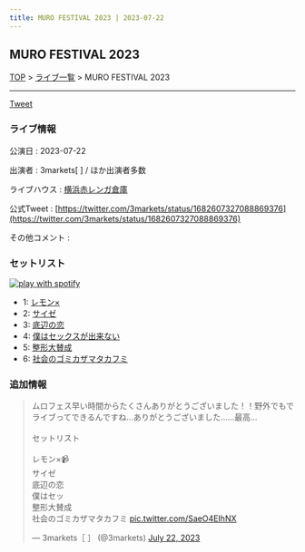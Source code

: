 ```yaml
---
title: MURO FESTIVAL 2023 | 2023-07-22
---
```

## MURO FESTIVAL 2023

[TOP](/setlist/) > [ライブ一覧](lives.html) > MURO FESTIVAL 2023

___

<a href="https://twitter.com/share?ref_src=twsrc%5Etfw" data-text="3markets[ ]セットリスト > MURO FESTIVAL 2023" class="twitter-share-button" data-via="3markets" data-hashtags="3markets" data-related="3markets" data-show-count="false">Tweet</a>

### ライブ情報

公演日
:    2023-07-22

出演者
:    3markets[ ] / ほか出演者多数

ライブハウス
:    [横浜赤レンガ倉庫](livehouse062.html)

公式Tweet
:    [https://twitter.com/3markets/status/1682607327088869376](https://twitter.com/3markets/status/1682607327088869376)

その他コメント
:    

### セットリスト


[![play with spotify](images/spotify-icon.png)](https://open.spotify.com/playlist/1b7a1qBbvYspbE296iVl33)



*  1: [レモン×](song003.html)
*  2: [サイゼ](song004.html)
*  3: [底辺の恋](song008.html)
*  4: [僕はセックスが出来ない](song006.html)
*  5: [整形大賛成](song005.html)
*  6: [社会のゴミカザマタカフミ](song002.html)


### 追加情報



<blockquote class="twitter-tweet"><p lang="ja" dir="ltr">ムロフェス早い時間からたくさんありがとうございました！！野外でもでライブってできるんですね…ありがとうございました……最高…<br><br>セットリスト<br><br>レモン×📹<br>サイゼ<br>底辺の恋<br>僕はセッ<br>整形大賛成<br>社会のゴミカザマタカフミ <a href="https://t.co/SaeO4EIhNX">pic.twitter.com/SaeO4EIhNX</a></p>&mdash; 3markets［ ］ (@3markets) <a href="https://twitter.com/3markets/status/1682607327088869376?ref_src=twsrc%5Etfw">July 22, 2023</a></blockquote>
<script async src="https://platform.twitter.com/widgets.js" charset="utf-8"></script>




<script async src="https://platform.twitter.com/widgets.js" charset="utf-8"></script>